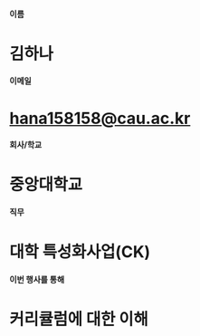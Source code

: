 #### 이름
# 김하나

#### 이메일
# hana158158@cau.ac.kr 

#### 회사/학교
# 중앙대학교 

#### 직무
# 대학 특성화사업(CK)

#### 이번 행사를 통해 
# 커리큘럼에 대한 이해
